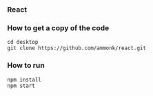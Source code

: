 ### React

### How to get a copy of the code

```
cd desktop
git clone https://github.com/ammonk/react.git
```

### How to run

```
npm install
npm start
```
